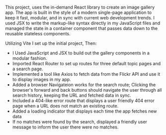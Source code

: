 This project, uses the in-demand React library to create an image gallery app.
The app is built in the style of a modern single-page application to keep it fast, modular, and in sync with current web development trends.
I used JSX to write the markup-like syntax directly in my JavaScript files and managed the state in a container component that passes data down to the reusable stateless components. 

Utilizing Vite I set up the initial project, Then:

- I Used JavaScript and JSX to build out the gallery components in a modular fashion.
- Imported React Router to set up routes for three default topic pages and a search page.
- Implemented a tool like Axios to fetch data from the Flickr API and use it to display images in my app.
- Added a browser Navigateion works for the search route; Clicking the browser's forward and back buttons should navigate the user through all search history, keeping the URL and fetched data in sync.
- Included a 404-like error route that displays a user friendly 404 error page when a URL does not match an existing route. 
- Added a loading indicator that displays each time the app fetches new data
- If no matches were found by the search, displayed a friendly user message to inform the user there were no matches. 


